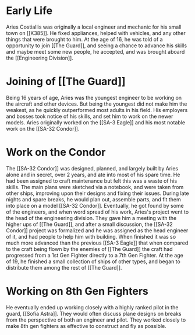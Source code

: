 
# Early Life

Aries Costiallis was originally a local engineer and mechanic for his small town on [[K385]]. He fixed appliances, helped with vehicles, and any other things that were brought to him. At the age of 16, he was told of a opportunity to join [[The Guard]], and seeing a chance to advance his skills and maybe meet some new people, he accepted, and was brought aboard the [[Engineering Division]]. 

# Joining of [[The Guard]]

Being 16 years of age, Aries was the youngest engineer to be working on the aircraft and other devices. But being the youngest did not make him the weakest, as he quickly outperformed most adults in his field. His employers and bosses took notice of his skills, and set him to work on the newer models. Aries originally worked on  the [[SA-3 Eagle]] and his most notable work on the [[SA-32 Condor]]. 

# Work on the Condor

The [[SA-32 Condor]] was designed, planned, and largely built by Aries alone and in secret, over 2 years, and ate into most of his spare time. He had been assigned to craft maintenance but felt this was a waste of his skills. The main plans were sketched via a notebook, and were taken from other ships, improving upon their designs and fixing their issues. During late nights and spare breaks, he would plan out, assemble parts, and fit them into place on a model [[SA-32 Condor]]. Eventually, he got found by some of the engineers, and when word spread of his work, Aries's project went to the head of the engineering division. They gave him a meeting with the higher ups of [[The Guard]], and after a small discussion, the [[SA-32 Condor]] project was formalized and he was assigned as the head engineer of it, and had people to help him with building. When finished it was so much more advanced than the previous [[SA-3 Eagle]] that when compared to the craft being flown by the enemies of [[The Guard]] the craft had progressed from a 1st Gen Fighter directly to a 7th Gen Fighter. At the age of 19, he finished a small collection of ships of other types, and began to distribute them among the rest of [[The Guard]]. 

# Working on 8th Gen Fighters

He eventually ended up working closely with a highly ranked pilot in the guard, [[Sofia Astra]]. They would often discuss plane designs on breaks from the perspective of both an engineer and pilot. They worked closely to make 8th gen fighters as effective to construct and fly as possible.